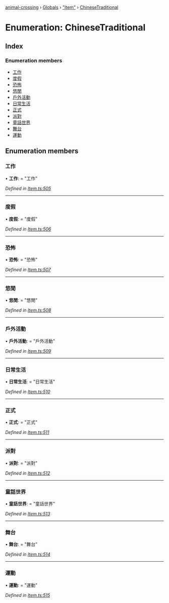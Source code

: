 [animal-crossing](../README.md) › [Globals](../globals.md) › ["Item"](../modules/_item_.md) › [ChineseTraditional](_item_.chinesetraditional.md)

# Enumeration: ChineseTraditional

## Index

### Enumeration members

* [工作](_item_.chinesetraditional.md#工作)
* [度假](_item_.chinesetraditional.md#度假)
* [恐怖](_item_.chinesetraditional.md#恐怖)
* [悠閒](_item_.chinesetraditional.md#悠閒)
* [戶外活動](_item_.chinesetraditional.md#戶外活動)
* [日常生活](_item_.chinesetraditional.md#日常生活)
* [正式](_item_.chinesetraditional.md#正式)
* [派對](_item_.chinesetraditional.md#派對)
* [童話世界](_item_.chinesetraditional.md#童話世界)
* [舞台](_item_.chinesetraditional.md#舞台)
* [運動](_item_.chinesetraditional.md#運動)

## Enumeration members

###  工作

• **工作**: = "工作"

*Defined in [Item.ts:505](https://github.com/Norviah/animal-crossing/blob/415ee2a/module/types/Item.ts#L505)*

___

###  度假

• **度假**: = "度假"

*Defined in [Item.ts:506](https://github.com/Norviah/animal-crossing/blob/415ee2a/module/types/Item.ts#L506)*

___

###  恐怖

• **恐怖**: = "恐怖"

*Defined in [Item.ts:507](https://github.com/Norviah/animal-crossing/blob/415ee2a/module/types/Item.ts#L507)*

___

###  悠閒

• **悠閒**: = "悠閒"

*Defined in [Item.ts:508](https://github.com/Norviah/animal-crossing/blob/415ee2a/module/types/Item.ts#L508)*

___

###  戶外活動

• **戶外活動**: = "戶外活動"

*Defined in [Item.ts:509](https://github.com/Norviah/animal-crossing/blob/415ee2a/module/types/Item.ts#L509)*

___

###  日常生活

• **日常生活**: = "日常生活"

*Defined in [Item.ts:510](https://github.com/Norviah/animal-crossing/blob/415ee2a/module/types/Item.ts#L510)*

___

###  正式

• **正式**: = "正式"

*Defined in [Item.ts:511](https://github.com/Norviah/animal-crossing/blob/415ee2a/module/types/Item.ts#L511)*

___

###  派對

• **派對**: = "派對"

*Defined in [Item.ts:512](https://github.com/Norviah/animal-crossing/blob/415ee2a/module/types/Item.ts#L512)*

___

###  童話世界

• **童話世界**: = "童話世界"

*Defined in [Item.ts:513](https://github.com/Norviah/animal-crossing/blob/415ee2a/module/types/Item.ts#L513)*

___

###  舞台

• **舞台**: = "舞台"

*Defined in [Item.ts:514](https://github.com/Norviah/animal-crossing/blob/415ee2a/module/types/Item.ts#L514)*

___

###  運動

• **運動**: = "運動"

*Defined in [Item.ts:515](https://github.com/Norviah/animal-crossing/blob/415ee2a/module/types/Item.ts#L515)*
